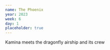 ```yaml
---
name: The Phoenix
year: 2023
week: 6
day: 1
placeholder: true
---
```


Kamina meets the dragonfly airship and its crew

